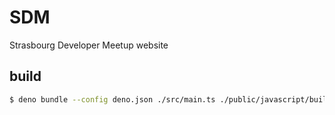 # SDM

Strasbourg Developer Meetup website

## build

```bash
$ deno bundle --config deno.json ./src/main.ts ./public/javascript/build/sdm.bundle.js
```
